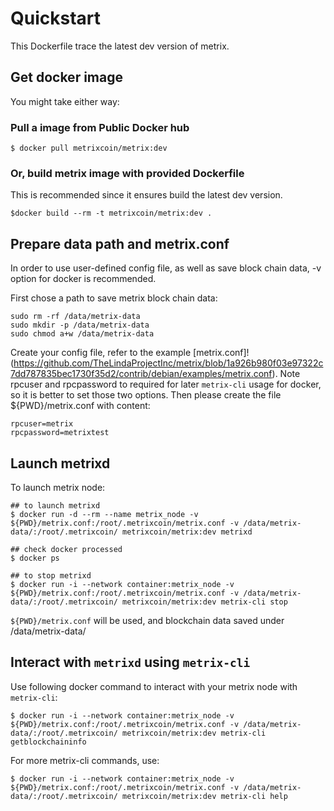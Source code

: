 # Quickstart

This Dockerfile trace the latest dev version of metrix.

## Get docker image

You might take either way:

### Pull a image from Public Docker hub

```
$ docker pull metrixcoin/metrix:dev
```

### Or, build metrix image with provided Dockerfile

This is recommended since it ensures build the latest dev version.

```
$docker build --rm -t metrixcoin/metrix:dev .
```

## Prepare data path and metrix.conf

In order to use user-defined config file, as well as save block chain data, -v option for docker is recommended.

First chose a path to save metrix block chain data:

```
sudo rm -rf /data/metrix-data
sudo mkdir -p /data/metrix-data
sudo chmod a+w /data/metrix-data
```

Create your config file, refer to the example [metrix.conf]!(https://github.com/TheLindaProjectInc/metrix/blob/1a926b980f03e97322c7dd787835bec1730f35d2/contrib/debian/examples/metrix.conf). Note rpcuser and rpcpassword to required for later `metrix-cli` usage for docker, so it is better to set those two options. Then please create the file ${PWD}/metrix.conf with content:

```
rpcuser=metrix
rpcpassword=metrixtest
```
## Launch metrixd

To launch metrix node:

```
## to launch metrixd
$ docker run -d --rm --name metrix_node -v ${PWD}/metrix.conf:/root/.metrixcoin/metrix.conf -v /data/metrix-data/:/root/.metrixcoin/ metrixcoin/metrix:dev metrixd

## check docker processed
$ docker ps

## to stop metrixd
$ docker run -i --network container:metrix_node -v ${PWD}/metrix.conf:/root/.metrixcoin/metrix.conf -v /data/metrix-data/:/root/.metrixcoin/ metrixcoin/metrix:dev metrix-cli stop
```

`${PWD}/metrix.conf` will be used, and blockchain data saved under /data/metrix-data/

## Interact with `metrixd` using `metrix-cli`

Use following docker command to interact with your metrix node with `metrix-cli`:

```
$ docker run -i --network container:metrix_node -v ${PWD}/metrix.conf:/root/.metrixcoin/metrix.conf -v /data/metrix-data/:/root/.metrixcoin/ metrixcoin/metrix:dev metrix-cli getblockchaininfo
```

For more metrix-cli commands, use:

```
$ docker run -i --network container:metrix_node -v ${PWD}/metrix.conf:/root/.metrixcoin/metrix.conf -v /data/metrix-data/:/root/.metrixcoin/ metrixcoin/metrix:dev metrix-cli help
```

